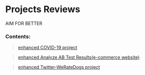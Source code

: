 # Projects Reviews
 AIM FOR BETTER


### Contents:

> [enhanced COVID-19 project](https://github.com/victorlifan/projects_review/tree/master/COVID-19%20project)

>[enhanced Analyze AB Test Results(e-commerce website)](https://github.com/victorlifan/projects_review/tree/master/A-B%20test%20project)

>[enhanced Twitter-WeRateDogs project](https://github.com/victorlifan/projects_review/tree/master/Twitter-WeRateDogs%20project)
